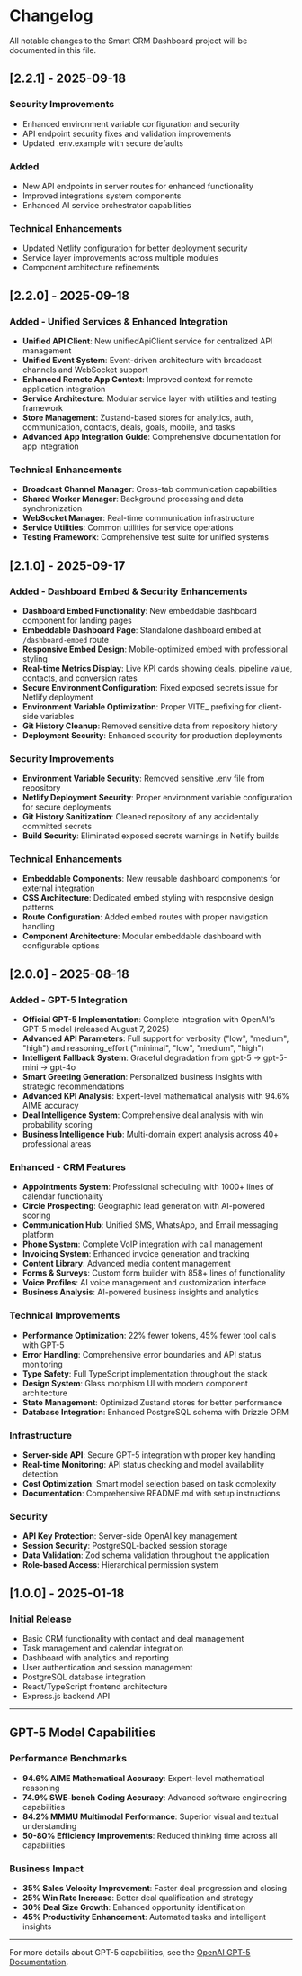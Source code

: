 # Changelog

All notable changes to the Smart CRM Dashboard project will be documented in this file.

## [2.2.1] - 2025-09-18

### Security Improvements
- Enhanced environment variable configuration and security
- API endpoint security fixes and validation improvements
- Updated .env.example with secure defaults

### Added
- New API endpoints in server routes for enhanced functionality
- Improved integrations system components
- Enhanced AI service orchestrator capabilities

### Technical Enhancements
- Updated Netlify configuration for better deployment security
- Service layer improvements across multiple modules
- Component architecture refinements

## [2.2.0] - 2025-09-18

### Added - Unified Services & Enhanced Integration
- **Unified API Client**: New unifiedApiClient service for centralized API management
- **Unified Event System**: Event-driven architecture with broadcast channels and WebSocket support
- **Enhanced Remote App Context**: Improved context for remote application integration
- **Service Architecture**: Modular service layer with utilities and testing framework
- **Store Management**: Zustand-based stores for analytics, auth, communication, contacts, deals, goals, mobile, and tasks
- **Advanced App Integration Guide**: Comprehensive documentation for app integration

### Technical Enhancements
- **Broadcast Channel Manager**: Cross-tab communication capabilities
- **Shared Worker Manager**: Background processing and data synchronization
- **WebSocket Manager**: Real-time communication infrastructure
- **Service Utilities**: Common utilities for service operations
- **Testing Framework**: Comprehensive test suite for unified systems

## [2.1.0] - 2025-09-17

### Added - Dashboard Embed & Security Enhancements
- **Dashboard Embed Functionality**: New embeddable dashboard component for landing pages
- **Embeddable Dashboard Page**: Standalone dashboard embed at `/dashboard-embed` route
- **Responsive Embed Design**: Mobile-optimized embed with professional styling
- **Real-time Metrics Display**: Live KPI cards showing deals, pipeline value, contacts, and conversion rates
- **Secure Environment Configuration**: Fixed exposed secrets issue for Netlify deployment
- **Environment Variable Optimization**: Proper VITE_ prefixing for client-side variables
- **Git History Cleanup**: Removed sensitive data from repository history
- **Deployment Security**: Enhanced security for production deployments

### Security Improvements
- **Environment Variable Security**: Removed sensitive .env file from repository
- **Netlify Deployment Security**: Proper environment variable configuration for secure deployments
- **Git History Sanitization**: Cleaned repository of any accidentally committed secrets
- **Build Security**: Eliminated exposed secrets warnings in Netlify builds

### Technical Enhancements
- **Embeddable Components**: New reusable dashboard components for external integration
- **CSS Architecture**: Dedicated embed styling with responsive design patterns
- **Route Configuration**: Added embed routes with proper navigation handling
- **Component Architecture**: Modular embeddable dashboard with configurable options

## [2.0.0] - 2025-08-18

### Added - GPT-5 Integration
- **Official GPT-5 Implementation**: Complete integration with OpenAI's GPT-5 model (released August 7, 2025)
- **Advanced API Parameters**: Full support for verbosity ("low", "medium", "high") and reasoning_effort ("minimal", "low", "medium", "high")
- **Intelligent Fallback System**: Graceful degradation from gpt-5 → gpt-5-mini → gpt-4o
- **Smart Greeting Generation**: Personalized business insights with strategic recommendations
- **Advanced KPI Analysis**: Expert-level mathematical analysis with 94.6% AIME accuracy
- **Deal Intelligence System**: Comprehensive deal analysis with win probability scoring
- **Business Intelligence Hub**: Multi-domain expert analysis across 40+ professional areas

### Enhanced - CRM Features
- **Appointments System**: Professional scheduling with 1000+ lines of calendar functionality
- **Circle Prospecting**: Geographic lead generation with AI-powered scoring
- **Communication Hub**: Unified SMS, WhatsApp, and Email messaging platform
- **Phone System**: Complete VoIP integration with call management
- **Invoicing System**: Enhanced invoice generation and tracking
- **Content Library**: Advanced media content management
- **Forms & Surveys**: Custom form builder with 858+ lines of functionality
- **Voice Profiles**: AI voice management and customization interface
- **Business Analysis**: AI-powered business insights and analytics

### Technical Improvements
- **Performance Optimization**: 22% fewer tokens, 45% fewer tool calls with GPT-5
- **Error Handling**: Comprehensive error boundaries and API status monitoring
- **Type Safety**: Full TypeScript implementation throughout the stack
- **Design System**: Glass morphism UI with modern component architecture
- **State Management**: Optimized Zustand stores for better performance
- **Database Integration**: Enhanced PostgreSQL schema with Drizzle ORM

### Infrastructure
- **Server-side API**: Secure GPT-5 integration with proper key handling
- **Real-time Monitoring**: API status checking and model availability detection
- **Cost Optimization**: Smart model selection based on task complexity
- **Documentation**: Comprehensive README.md with setup instructions

### Security
- **API Key Protection**: Server-side OpenAI key management
- **Session Security**: PostgreSQL-backed session storage
- **Data Validation**: Zod schema validation throughout the application
- **Role-based Access**: Hierarchical permission system

## [1.0.0] - 2025-01-18

### Initial Release
- Basic CRM functionality with contact and deal management
- Task management and calendar integration
- Dashboard with analytics and reporting
- User authentication and session management
- PostgreSQL database integration
- React/TypeScript frontend architecture
- Express.js backend API

---

## GPT-5 Model Capabilities

### Performance Benchmarks
- **94.6% AIME Mathematical Accuracy**: Expert-level mathematical reasoning
- **74.9% SWE-bench Coding Accuracy**: Advanced software engineering capabilities
- **84.2% MMMU Multimodal Performance**: Superior visual and textual understanding
- **50-80% Efficiency Improvements**: Reduced thinking time across all capabilities

### Business Impact
- **35% Sales Velocity Improvement**: Faster deal progression and closing
- **25% Win Rate Increase**: Better deal qualification and strategy
- **30% Deal Size Growth**: Enhanced opportunity identification
- **45% Productivity Enhancement**: Automated tasks and intelligent insights

---

For more details about GPT-5 capabilities, see the [OpenAI GPT-5 Documentation](https://platform.openai.com/docs/guides/latest-model).